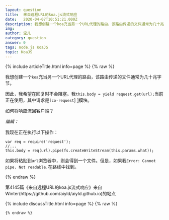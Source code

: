 ```yaml
---
layout: question
title:  来自远程URL的koa.js流式响应
date:   2020-04-07T10:51:21.000Z
description: 我想创建一个koa充当另一个URL代理的路由，该路由传递的文件通常为几十兆字节。因此，我希望在回复时不会阻塞。我this.body = yield r...
img: 
author: 宝儿
category: question
answer: 0
tags: node.js KoaJS
topic: KoaJS
---
```

<div class="article-root">
  <div class="article">
    {% include articleTitle.html info=page %}
    {% raw %}
    <div class="article-content"><p><font style="vertical-align: inherit;"><font style="vertical-align: inherit;">我想创建一个</font></font><code>koa</code><font style="vertical-align: inherit;"><font style="vertical-align: inherit;">充当另一个URL代理</font><font style="vertical-align: inherit;">的</font><font style="vertical-align: inherit;">路由，</font><font style="vertical-align: inherit;">该</font><font style="vertical-align: inherit;">路由传递的文件通常为几十兆字节。</font></font></p>

<p><font style="vertical-align: inherit;"><font style="vertical-align: inherit;">因此，我希望在回复时不会阻塞。</font><font style="vertical-align: inherit;">我</font></font><code>this.body = yield request.get(url);</code><font style="vertical-align: inherit;"><font style="vertical-align: inherit;">当前</font><font style="vertical-align: inherit;">正在使用</font><font style="vertical-align: inherit;">，其中请求是</font></font><code>[co-request</code><font style="vertical-align: inherit;"><font style="vertical-align: inherit;">] </font></font><a href="https://www.npmjs.com/package/co-request" rel="noreferrer"><font style="vertical-align: inherit;"><font style="vertical-align: inherit;">1</font></font></a><font style="vertical-align: inherit;"><font style="vertical-align: inherit;">模块。</font></font></p>

<p><font style="vertical-align: inherit;"><font style="vertical-align: inherit;">如何将响应流回客户端？</font></font></p>

<p><em><font style="vertical-align: inherit;"><font style="vertical-align: inherit;">编辑：</font></font></em> </p>

<p><font style="vertical-align: inherit;"><font style="vertical-align: inherit;">我现在正在执行以下操作：</font></font></p>

<pre><code>var req = require('request');<font></font>
//...<font></font>
this.body = req(url).pipe(fs.createWriteStream(this.params.what));<font></font>
</code></pre>

<p><font style="vertical-align: inherit;"><font style="vertical-align: inherit;">如果将粘贴到</font></font><code>url</code><font style="vertical-align: inherit;"><font style="vertical-align: inherit;">浏览器中，则会得到一个文件。</font><font style="vertical-align: inherit;">但是，如果我</font></font><code>Error: Cannot pipe. Not readable.</code><font style="vertical-align: inherit;"><font style="vertical-align: inherit;">在路线中找到。</font></font></p></div>
    {% endraw %}
  </div>
  <p class="winter_mark">第4145篇《来自远程URL的koa.js流式响应》来自Winter(https://github.com/aiyld/aiyld.github.io)的站点</p>
  <div class="discuss-wrapper">
    {% include discussTitle.html info=page %}
    {% raw %}
    
    {% endraw %}
  </div>
<div>
